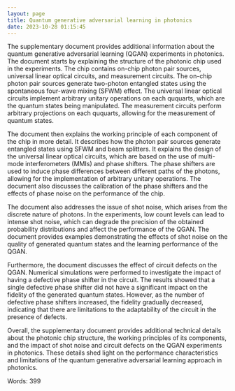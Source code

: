 ```yaml
---
layout: page
title: Quantum generative adversarial learning in photonics
date: 2023-10-28 01:15:45
---
```

The supplementary document provides additional information about the quantum generative adversarial learning (QGAN) experiments in photonics. The document starts by explaining the structure of the photonic chip used in the experiments. The chip contains on-chip photon pair sources, universal linear optical circuits, and measurement circuits. The on-chip photon pair sources generate two-photon entangled states using the spontaneous four-wave mixing (SFWM) effect. The universal linear optical circuits implement arbitrary unitary operations on each ququarts, which are the quantum states being manipulated. The measurement circuits perform arbitrary projections on each ququarts, allowing for the measurement of quantum states.

The document then explains the working principle of each component of the chip in more detail. It describes how the photon pair sources generate entangled states using SFWM and beam splitters. It explains the design of the universal linear optical circuits, which are based on the use of multi-mode interferometers (MMIs) and phase shifters. The phase shifters are used to induce phase differences between different paths of the photons, allowing for the implementation of arbitrary unitary operations. The document also discusses the calibration of the phase shifters and the effects of phase noise on the performance of the chip.

The document also addresses the issue of shot noise, which arises from the discrete nature of photons. In the experiments, low count levels can lead to intense shot noise, which can degrade the precision of the obtained probability distributions and affect the performance of the QGAN. The document provides examples demonstrating the effects of shot noise on the quality of generated quantum states and the learning performance of the QGAN.

Furthermore, the document discusses the effect of circuit defects on the QGAN. Numerical simulations were performed to investigate the impact of having a defective phase shifter in the circuit. The results showed that a single defective phase shifter did not have a significant impact on the fidelity of the generated quantum states. However, as the number of defective phase shifters increased, the fidelity gradually decreased, indicating that there are limitations to the adaptability of the circuit in the presence of defects.

Overall, the supplementary document provides additional technical details about the photonic chip structure, the working principles of its components, and the impact of shot noise and circuit defects on the QGAN experiments in photonics. These details shed light on the performance characteristics and limitations of the quantum generative adversarial learning approach in photonics.

Words: 399